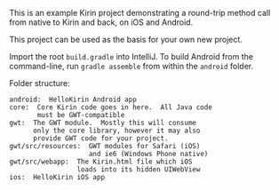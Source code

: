 This is an example Kirin project demonstrating a round-trip method call from native to Kirin and back, on iOS and Android.

This project can be used as the basis for your own new project.

Import the root `build.gradle` into IntelliJ.  To build Android from the command-line, run `gradle assemble` from within the `android` folder.

Folder structure:

    android:  HelloKirin Android app
    core:  Core Kirin code goes in here.  All Java code
           must be GWT-compatible
    gwt:  The GWT module.  Mostly this will consume
          only the core library, however it may also
          provide GWT code for your project.
    gwt/src/resources:  GWT modules for Safari (iOS)
                        and ie6 (Windows Phone native)
    gwt/src/webapp:  The Kirin.html file which iOS
                     loads into its hidden UIWebView
    ios:  HelloKirin iOS app